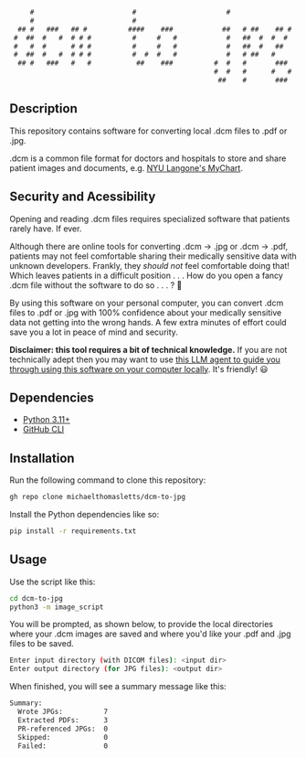 ```txt
     #                        #                      #                
     #                        #                                       
  ## #   ###   ## #          ####    ###            ##   # ##    ## # 
 #  ##  #   #  # # #          #     #   #            #   ##  #  #  #  
 #   #  #      # # #          #     #   #            #   ##  #   ##   
 #  ##  #   #  # # #          #  #  #   #            #   # ##   #     
  ## #   ###   #   #           ##    ###          #  #   #       ###  
                                                  #  #   #      #   # 
                                                   ##    #       ###  
```

## Description

This repository contains software for converting local .dcm files to .pdf or .jpg.

.dcm is a common file format for doctors and hospitals to store and share patient images and documents, e.g. [NYU Langone's MyChart](https://mychart.nyulmc.org/mychart). 

## Security and Acessibility

Opening and reading .dcm files requires specialized software that patients rarely have. If ever.

Although there are online tools for converting .dcm -> .jpg or .dcm -> .pdf, patients may not feel comfortable sharing their medically sensitive data with unknown developers. Frankly, they _should not_ feel comfortable doing that! Which leaves patients in a difficult position . . . How do you open a fancy .dcm file without the software to do so . . . ? 😬 

By using this software on your personal computer, you can convert .dcm files to .pdf or .jpg with 100% confidence about your medically sensitive data not getting into the wrong hands. A few extra minutes of effort could save you a lot in peace of mind and security.

**Disclaimer: this tool requires a bit of technical knowledge.** If you are not technically adept then you may want to use [this LLM agent to guide you through using this software on your computer locally](https://chatgpt.com/g/g-68add9b82bec8191942c7da5a6273b13-dcm-to-pdf-or-jpg-converter). It's friendly! 😃

## Dependencies

- [Python 3.11+](https://www.python.org/downloads/)
- [GitHub CLI](https://cli.github.com/)

## Installation

Run the following command to clone this repository:

```bash
gh repo clone michaelthomasletts/dcm-to-jpg
```

Install the Python dependencies like so:

```bash
pip install -r requirements.txt
```

## Usage

Use the script like this:

```bash
cd dcm-to-jpg
python3 -m image_script
```

You will be prompted, as shown below, to provide the local directories where your .dcm images are saved and where you'd like your .pdf and .jpg files to be saved.

```bash
Enter input directory (with DICOM files): <input dir>
Enter output directory (for JPG files): <output dir>
```

When finished, you will see a summary message like this:

```txt
Summary:
  Wrote JPGs:          7
  Extracted PDFs:      3
  PR-referenced JPGs:  0
  Skipped:             0
  Failed:              0
```
